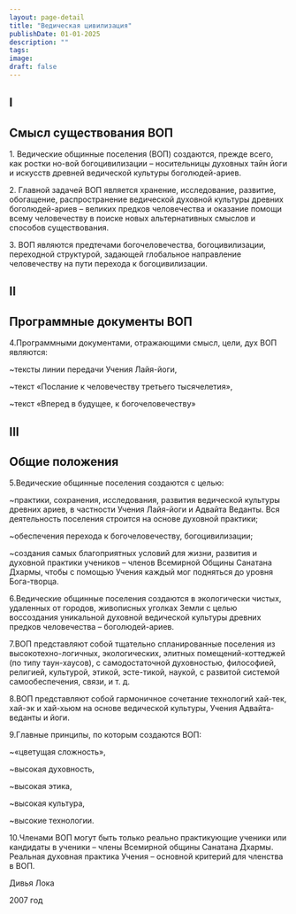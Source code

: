 ```yaml
---
layout: page-detail
title: "Ведическая цивилизация"
publishDate: 01-01-2025
description: ""
tags:
image:
draft: false
---
```

## I

## Смысл существования ВОП

 1\. Ведические общинные поселения (ВОП) создаются, прежде всего, как ростки но-вой богоцивилизации – носительницы духовных тайн йоги и искусств древней ведической культуры боголюдей-ариев.

 2\. Главной задачей ВОП является хранение, исследование, развитие, обогащение, распространение ведической духовной культуры древних боголюдей-ариев – великих предков человечества и оказание помощи всему человечеству в поиске новых альтернативных смыслов и способов существования.

 3\. ВОП являются предтечами богочеловечества, богоцивилизации, переходной структурой, задающей глобальное направление человечеству на пути перехода к богоцивилизации.

## II

## Программные документы ВОП

 4.Программными документами, отражающими смысл, цели, дух ВОП являются: 

 \~тексты линии передачи Учения Лайя-йоги, 

 \~текст «Послание к человечеству третьего тысячелетия», 

 \~текст «Вперед в будущее, к богочеловечеству»

## III

## Общие положения

 5.Ведические общинные поселения создаются с целью: 

 \~практики, сохранения, исследования, развития ведической культуры древних ариев, в частности Учения Лайя-йоги и Адвайта Веданты. Вся деятельность поселения строится на основе духовной практики;

 \~обеспечения перехода к богочеловечеству, богоцивилизации;

 \~создания самых благоприятных условий для жизни, развития и духовной практики учеников – членов Всемирной Общины Санатана Дхармы, чтобы с помощью Учения каждый мог подняться до уровня Бога-творца.

 6.Ведические общинные поселения создаются в экологически чистых, удаленных от городов, живописных уголках Земли с целью воссоздания уникальной духовной ведической культуры древних предков человечества – боголюдей-ариев.

 7.ВОП представляют собой тщательно спланированные поселения из высокотехно-логичных, экологических, элитных помещений-коттеджей (по типу таун-хаусов), с самодостаточной духовностью, философией, религией, культурой, этикой, эсте-тикой, наукой, с развитой системой самообеспечения, связи, и т. д.

 8.ВОП представляют собой гармоничное сочетание технологий хай-тек, хай-эк и хай-хьюм на основе ведической культуры, Учения Адвайта-веданты и йоги.

 9.Главные принципы, по которым создаются ВОП: 

 \~«цветущая сложность»,

 \~высокая духовность, 

 \~высокая этика, 

 \~высокая культура, 

 \~высокие технологии.

 10.Членами ВОП могут быть только реально практикующие ученики или кандидаты в ученики – члены Всемирной общины Санатана Дхармы. Реальная духовная практика Учения – основной критерий для членства в ВОП.

 Дивья Лока 

 2007 год
